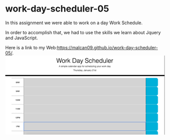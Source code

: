 # work-day-scheduler-05

In this assignment we were able to work on a day Work Schedule. 

In order to accomplish that, we had to use the skills we learn about Jquery and JavaScript. 

Here is a link to my Web:https://malcan09.github.io/work-day-scheduler-05/.
<img src="assets/calendar.jpg" alt="calendar">
